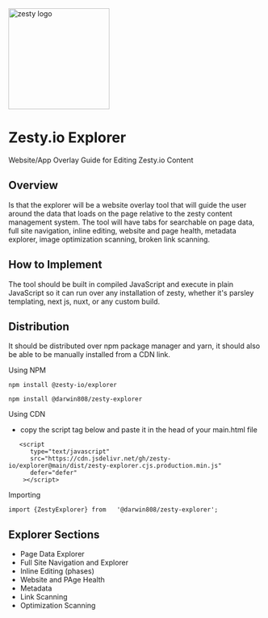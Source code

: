 <img src="https://brand.zesty.io/zesty-io-logo.svg" alt="zesty logo" width="200">

# Zesty.io Explorer

Website/App Overlay Guide for Editing Zesty.io Content

## Overview

Is that the explorer will be a website overlay tool that will guide the user around the data that loads on the page relative to the zesty content management system. The tool will have tabs for searchable on page data, full site navigation, inline editing, website and page health, metadata explorer, image optimization scanning, broken link scanning.

## How to Implement

The tool should be built in compiled JavaScript and execute in plain JavaScript so it can run over any installation of zesty, whether it's parsley templating, next js, nuxt, or any custom build.

## Distribution

It should be distributed over npm package manager and yarn, it should also be able to be manually installed from a CDN link.

Using NPM

`npm install @zesty-io/explorer`

`npm install @darwin808/zesty-explorer`

Using CDN

- copy the script tag below and paste it in the head of your main.html file

```
   <script
      type="text/javascript"
      src="https://cdn.jsdelivr.net/gh/zesty-io/explorer@main/dist/zesty-explorer.cjs.production.min.js"
      defer="defer"
    ></script>
```

Importing

```
import {ZestyExplorer} from   '@darwin808/zesty-explorer';
```

## Explorer Sections

- Page Data Explorer
- Full Site Navigation and Explorer
- Inline Editing (phases)
- Website and PAge Health
- Metadata
- Link Scanning
- Optimization Scanning
